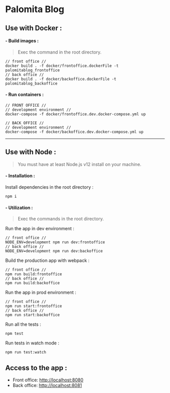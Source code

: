 # Palomita Blog

## Use with Docker :

#### - Build images :
>Exec the command in the root directory.

    // front office //
    docker build . -f docker/frontoffice.dockerFile -t palomitablog_frontoffice
    // back office //
    docker build . -f docker/backoffice.dockerFile -t palomitablog_backoffice

#### - Run containers :
    // FRONT OFFICE //
    // development environment //
    docker-compose -f docker/frontoffice.dev.docker-compose.yml up

    // BACK OFFICE //
    // development environment //
    docker-compose -f docker/backoffice.dev.docker-compose.yml up
---
## Use with Node :

>You must have at least Node.js v12 install on your machine.

#### - Installation :

Install dependencies in the root directory :

    npm i

#### - Utilization :
>Exec the commands in the root directory.

Run the app in dev environment :
    
    // front office //
    NODE_ENV=development npm run dev:frontoffice
    // back office //
    NODE_ENV=development npm run dev:backoffice

Build the production app with webpack :

    // front office //
    npm run build:frontoffice
    // back office //
    npm run build:backoffice

Run the app in prod environment :

    // front office //
    npm run start:frontoffice
    // back office //
    npm run start:backoffice

Run all the tests :
    
    npm test

Run tests in watch mode :

    npm run test:watch

## Access to the app :
* Front office:
 [http://localhost:8080](http://localhost:8080)
* Back office:
 [http://localhost:8081](http://localhost:8081)
 